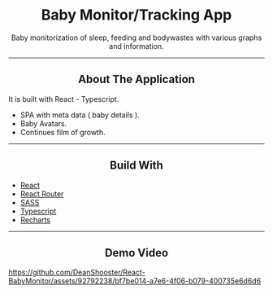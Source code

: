 <div></div>
<h1  align="center">Baby Monitor/Tracking App</h1>

<div align="center">
  <p align="center">
    Baby monitorization of sleep, feeding and bodywastes with various graphs and information.
  </p>
</div>
<hr>
<!-- ABOUT THE APPLICATION -->
<h2 align="center">About The Application </h2>
It is built with React - Typescript.


- SPA with meta data ( baby details ).
- Baby Avatars.
- Continues film of growth.

<hr>
<h2 align="center">Build With </h2>

-   [React](https://reactjs.org/)
-   [React Router](https://reactrouter.com/en/main)
-   [SASS](https://sass-lang.com/)
-   [Typescript](https://www.typescriptlang.org/)
-   [Recharts](https://recharts.org/en-US/)

<hr>

<h2 align="center">Demo Video</h2>

https://github.com/DeanShooster/React-BabyMonitor/assets/92792238/bf7be014-a7e6-4f06-b079-400735e6d6d6
